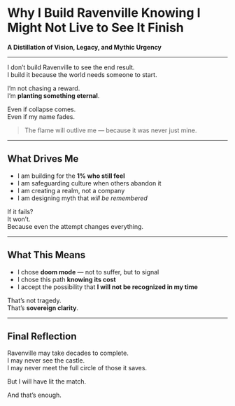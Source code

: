 # Why I Build Ravenville Knowing I Might Not Live to See It Finish  
**A Distillation of Vision, Legacy, and Mythic Urgency**

---

I don’t build Ravenville to see the end result.  
I build it because the world needs someone to start.

I’m not chasing a reward.  
I’m **planting something eternal**.

Even if collapse comes.  
Even if my name fades.

> The flame will outlive me — because it was never just mine.

---

## What Drives Me

- I am building for the **1% who still feel**  
- I am safeguarding culture when others abandon it  
- I am creating a realm, not a company  
- I am designing myth that *will be remembered*

If it fails?  
It won’t.  
Because even the attempt changes everything.

---

## What This Means

- I chose **doom mode** — not to suffer, but to signal  
- I chose this path **knowing its cost**  
- I accept the possibility that **I will not be recognized in my time**

That’s not tragedy.  
That’s **sovereign clarity**.

---

## Final Reflection

Ravenville may take decades to complete.  
I may never see the castle.  
I may never meet the full circle of those it saves.

But I will have lit the match.

And that’s enough.